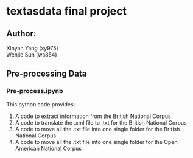 # textasdata final project 
## Author: 
Xinyan Yang (xy975)  
Wenjie Sun (ws854)   

## Pre-processing Data
### Pre-process.ipynb
This python code provides:   
1) A code to extract information from the British National Corpus 
2) A code to translate the .xml file to .txt for the British National Corpus   
3) A code to move all the .txt file into one single folder for the British National Corpus    
4) A code to move all the .txt file into one single folder for the Open American National Corpus 


